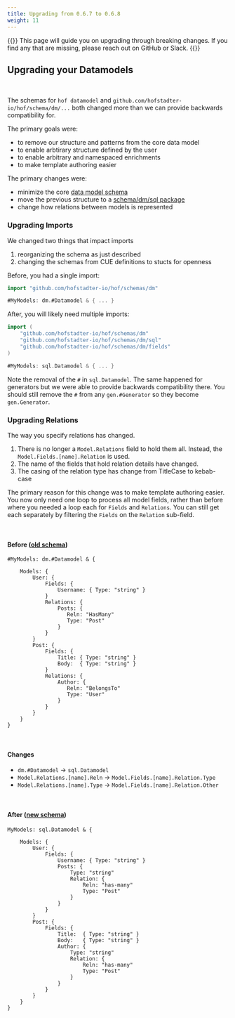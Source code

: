 ```yaml
---
title: Upgrading from 0.6.7 to 0.6.8
weight: 11
---
```


{{<lead>}}
This page will guide you on upgrading through breaking changes.
If you find any that are missing, please reach out on GitHub or Slack.
{{</lead>}}

## Upgrading your Datamodels

<br>

The schemas for `hof datamodel` and `github.com/hofstadter-io/hof/schema/dm/...` both changed
more than we can provide backwards compatibility for.

The primary goals were:

- to remove our structure and patterns from the core data model
- to enable arbtirary structure defined by the user
- to enable arbitrary and namespaced enrichments
- to make template authoring easier

The primary changes were:

- minimize the core [data model schema](https://github.com/hofstadter-io/hof/blob/_dev/schema/dm/dm.cue#L28)
- move the previous structure to a [schema/dm/sql package](https://github.com/hofstadter-io/hof/blob/_dev/schema/dm/sql/dm.cue)
- change how relations between models is represented


### Upgrading Imports

We changed two things that impact imports

1. reorganizing the schema as just described
2. changing the schemas from CUE definitions to stucts for openness

Before, you had a single import:

```go
import "github.com/hofstadter-io/hof/schemas/dm"

#MyModels: dm.#Datamodel & { ... }
```

After, you will likely need multiple imports:

```go
import (
    "github.com/hofstadter-io/hof/schemas/dm"
    "github.com/hofstadter-io/hof/schemas/dm/sql"
    "github.com/hofstadter-io/hof/schemas/dm/fields"
)

#MyModels: sql.Datamodel & { ... }
```

Note the removal of the `#` in `sql.Datamodel`.
The same happened for generators but we were able to provide backwards compatibility there.
You should still remove the `#` from any `gen.#Generator` so they become `gen.Generator`.


### Upgrading Relations

The way you specify relations has changed.

1. There is no longer a `Model.Relations` field to hold them all. Instead, the `Model.Fields.[name].Relation` is used.
1. The name of the fields that hold relation details have changed.
1. The casing of the relation type has change from TitleCase to kebab-case

The primary reason for this change was to make template authoring easier.
You now only need one loop to process all model fields,
rather than before where you needed a loop each for `Fields` and `Relations`.
You can still get each separately by filtering the `Fields` on the `Relation` sub-field.

<br>

#### Before ([old schema](https://github.com/hofstadter-io/hof/blob/v0.6.7/schema/dm/dm.cue))

```text
#MyModels: dm.#Datamodel & {

    Models: {
        User: {
            Fields: { 
                Username: { Type: "string" }
            }
            Relations: {
                Posts: {
                   Reln: "HasMany"
                   Type: "Post"
                }
            }
        }
        Post: {
            Fields: {
                Title: { Type: "string" }
                Body:  { Type: "string" }
            }
            Relations: {
                Author: {
                   Reln: "BelongsTo"
                   Type: "User"
                }
            }
        }
    }
}
```

<br>

#### Changes

- `dm.#Datamodel` -> `sql.Datamodel`
- `Model.Relations.[name].Reln` -> `Model.Fields.[name].Relation.Type`
- `Model.Relations.[name].Type` -> `Model.Fields.[name].Relation.Other`

<br>

#### After ([new schema](https://github.com/hofstadter-io/hof/blob/v0.6.8/schema/dm/sql/dm.cue))

```text
MyModels: sql.Datamodel & {

    Models: {
        User: {
            Fields: { 
                Username: { Type: "string" }
                Posts: {
                    Type: "string"
                    Relation: {
                        Reln: "has-many"
                        Type: "Post"
                    }
                }
            }
        }
        Post: {
            Fields: {
                Title:  { Type: "string" }
                Body:   { Type: "string" }
                Author: {
                    Type: "string"
                    Relation: {
                        Reln: "has-many"
                        Type: "Post"
                    }
                }
            }
        }
    }
}
```

